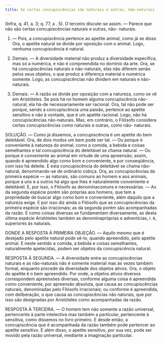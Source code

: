```yaml
---
title: Se certas concupiscências são naturais e outras, não-naturais
---
```


(Infra, q. 41, a. 3; q. 77, a . 5).
  O terceiro discute-se assim. ― Parece que não são certas concupiscências naturais e outras, não- naturais.  

1. ― Pois, a concupiscência pertence ao apetite animal, como já se disse. Ora, o apetite natural se divide por oposição com o animal. Logo, nenhuma concupiscência é natural.  

2. Demais. ― A diversidade material não produz a diversidade específica, mas só a numérica, e não é compreendida no domínio da arte. Ora, se há concupiscências naturais e não-naturais, elas não diferem senão pelos seus objetos, o que produz a diferença material e numérica somente. Logo, as concupiscências não dividem em naturais e não-naturais.  

3. Demais. ― A razão se divide por oposição com a natureza, como se vê em Aristóteles. Se pois há no homem alguma concupiscência não-natural, ela há-de necessariamente ser racional. Ora, tal não pode ser porque, sendo a concupiscência uma paixão, pertence ao apetite sensitivo e não à vontade, que é um apetite racional. Logo, não há concupiscências não-naturais.  Mas, em contrário, o Filósofo considera certas concupiscências como naturais e outras, como não- naturais.  

SOLUÇÃO. ― Como já dissemos, a concupiscência é um apetite do bem deleitável. Ora, de dois modos um bem pode ser tal. ― Ou porque é conveniente à natureza do animal, como a comida, a bebida e coisas semelhantes e tal concupiscência do deleitável se chama natural. ― Ou porque é conveniente ao animal em virtude de uma apreensão; assim, quando é apreendido algo como bom e conveniente, e por conseqüência, com isso há deleite. E esta concupiscência do deleitável se chama não-natural, denominando-se de ordinário cobiça.  Ora, as concupiscências da primeira espécie ― as naturais, são comuns ao homem e aos animais, porque a uns e a outros há algo que lhes é naturalmente conveniente e deleitável. E, por isso, o Filósofo as denominacomuns e necessárias. ― As da segunda espécie porém são próprias aos homens, que tem a propriedade de buscar algo como bom e conveniente, além daquilo que a natureza exige. E por isso diz ainda o Filósofo que as concupiscências da primeira espécie são irracionais; as da segunda porém são acompanhadas da razão. E como coisas diversas se fundamentam diversamente, as desta última espécie Aristóteles também as denominapróprias e adventícias, i. é, superiores às naturais.  

DONDE A RESPOSTA À PRIMEIRA OBJEÇÃO. ― Aquilo mesmo que é desejado pelo apetite natural pode sê-lo, quando apreendido, pelo apetite animal. E neste sentido a comida, a bebida e coisas semelhantes, naturalmente apetecidas, podem ser objetos da concupiscência natural.  

RESPOSTA À SEGUNDA. ― A diversidade entre as concupiscências naturais e as não-naturais não é somente material mas às vezes também formal, enquanto procede da diversidade dos objetos ativos. Ora, o objeto do apetite é o bem apreendido. Por onde, a objetos ativos diversos correspondem apreensões diversas, conforme alguma coisa é apreendida como conveniente, por apreensão absoluta, que causa as concupiscências naturais, denominadas pelo Filósofo irracionais; ou conforme é apreendida, com deliberação, o que causa as concupiscências não naturais, que por isso são designadas por Aristóteles como acompanhadas da razão.  

RESPOSTA À TERCEIRA. ― O homem tem não somente a razão universal, pertencente à parte intelectiva mas também a particular, pertencente à sensitiva, como dissemos no livro primeiro. E desde então, a concupiscência que é acompanhada da razão também pode pertencer ao apetite sensitivo. E além disso, o apetite sensitivo, por sua vez, pode ser movido pela razão universal, mediante a imaginação particular.